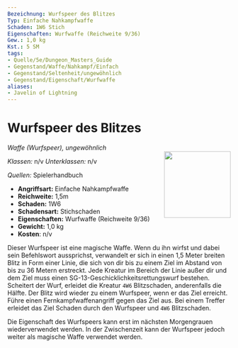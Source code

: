 ```yaml
---
Bezeichnung: Wurfspeer des Blitzes
Typ: Einfache Nahkampfwaffe
Schaden: 1W6 Stich
Eigenschaften: Wurfwaffe (Reichweite 9/36)
Gew.: 1,0 kg
Kst.: 5 SM
tags:
- Quelle/5e/Dungeon_Masters_Guide
- Gegenstand/Waffe/Nahkampf/Einfach
- Gegenstand/Seltenheit/ungewöhnlich
- Gegenstand/Eigenschaft/Wurfwaffe
aliases:
- Javelin of Lightning
---
```

# Wurfspeer des Blitzes
*Waffe (Wurfspeer), ungewöhnlich*  
<img src="Wurfspeer-des-Blitzes.webp" align="right" width="150">

_Klassen:_ n/v 
_Unterklassen:_  n/v

_Quellen:_ Spielerhandbuch

- **Angriffsart:** Einfache Nahkampfwaffe
- **Reichweite:** 1,5m
- **Schaden:** 1W6
- **Schadensart:** Stichschaden
- **Eigenschaften:** Wurfwaffe (Reichweite 9/36)
- **Gewicht:** 1,0 kg
- **Kosten**: n/v

Dieser Wurfspeer ist eine magische Waffe. Wenn du ihn wirfst und dabei sein Befehlswort aussprichst, verwandelt er sich in einen 1,5 Meter breiten Blitz in Form einer Linie, die sich von dir bis zu einem Ziel im Abstand von bis zu 36 Metern erstreckt. Jede Kreatur im Bereich der Linie außer dir und dem Ziel muss einen SG-13-Geschicklichkeitsrettungswurf bestehen. Scheitert der Wurf, erleidet die Kreatur `4W6` Blitzschaden, anderenfalls die Hälfte. Der Blitz wird wieder zu einem Wurfspeer, wenn er das Ziel erreicht. Führe einen Fernkampfwaffenangriff gegen das Ziel aus. Bei einem Treffer erleidet das Ziel Schaden durch den Wurfspeer und `4W6` Blitzschaden.

Die Eigenschaft des Wurfspeers kann erst im nächsten Morgengrauen wiederverwendet werden. In der Zwischenzeit kann der Wurfspeer jedoch weiter als magische Waffe verwendet werden.